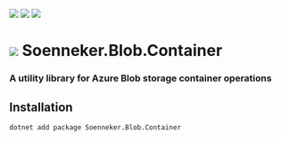[![](https://img.shields.io/nuget/v/Soenneker.Blob.Container.svg?style=for-the-badge)](https://www.nuget.org/packages/Soenneker.Blob.Container/)
[![](https://img.shields.io/github/actions/workflow/status/soenneker/soenneker.blob.container/publish-package.yml?style=for-the-badge)](https://github.com/soenneker/soenneker.blob.container/actions/workflows/publish-package.yml)
[![](https://img.shields.io/nuget/dt/Soenneker.Blob.Container.svg?style=for-the-badge)](https://www.nuget.org/packages/Soenneker.Blob.Container/)

# ![](https://user-images.githubusercontent.com/4441470/224455560-91ed3ee7-f510-4041-a8d2-3fc093025112.png) Soenneker.Blob.Container
### A utility library for Azure Blob storage container operations

## Installation

```
dotnet add package Soenneker.Blob.Container
```
